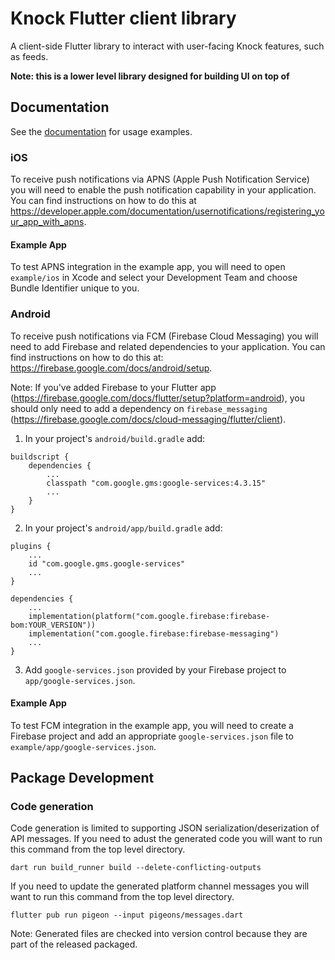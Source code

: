 # Knock Flutter client library

A client-side Flutter library to interact with user-facing Knock features, such as feeds.

**Note: this is a lower level library designed for building UI on top of**

## Documentation

See the [documentation](https://docs.knock.app/notification-feeds/bring-your-own-ui) for usage examples.

### iOS
To receive push notifications via APNS (Apple Push Notification Service) you will need to enable the push notification capability in your application. You can find instructions on how to do this at https://developer.apple.com/documentation/usernotifications/registering_your_app_with_apns.

#### Example App
To test APNS integration in the example app, you will need to open `example/ios` in Xcode and select your Development Team and choose Bundle Identifier unique to you.

### Android
To receive push notifications via FCM (Firebase Cloud Messaging) you will need to add Firebase and related dependencies to your application. You can find instructions on how to do this at: https://firebase.google.com/docs/android/setup. 

Note: If you've added Firebase to your Flutter app (https://firebase.google.com/docs/flutter/setup?platform=android), you should only need to add a dependency on `firebase_messaging` (https://firebase.google.com/docs/cloud-messaging/flutter/client).

1) In your project's `android/build.gradle` add:
```
buildscript {
    dependencies {
        ...
        classpath "com.google.gms:google-services:4.3.15"
        ...
    }
}
```

2) In your project's `android/app/build.gradle` add:
```
plugins {
    ...
    id "com.google.gms.google-services"
    ...
}

dependencies {
    ...
    implementation(platform("com.google.firebase:firebase-bom:YOUR_VERSION"))
    implementation("com.google.firebase:firebase-messaging")
    ...
}
```

3) Add `google-services.json` provided by your Firebase project to `app/google-services.json`.

#### Example App
To test FCM integration in the example app, you will need to create a Firebase project and add an appropriate `google-services.json` file to `example/app/google-services.json`.

## Package Development

### Code generation
Code generation is limited to supporting JSON serialization/deserization of API messages. If you need to 
adust the generated code you will want to run this command from the top level directory.
```
dart run build_runner build --delete-conflicting-outputs
```

If you need to update the generated platform channel messages you will want to run this command from the top level directory.
```
flutter pub run pigeon --input pigeons/messages.dart
```

Note: Generated files are checked into version control because they are part of the released packaged.